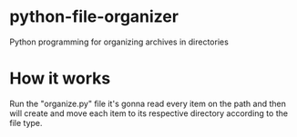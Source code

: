 # python-file-organizer
Python programming for organizing archives in directories

# How it works
Run the "organize.py" file
it's gonna read every item on the path
and then will create and move each item to its respective directory according to the file type.
